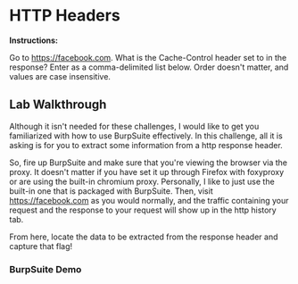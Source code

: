 # HTTP Headers

**Instructions:**

Go to https://facebook.com. What is the Cache-Control header set to in the response? Enter as a comma-delimited list below. Order doesn't matter, and values are case insensitive.

## Lab Walkthrough

Although it isn't needed for these challenges, I would like to get you familiarized with how to use BurpSuite effectively. In this challenge, all it is asking is for you to extract some information from a http response header. 

So, fire up BurpSuite and make sure that you're viewing the browser via the proxy. It doesn't matter if you have set it up through Firefox with foxyproxy or are using the built-in chromium proxy. Personally, I like to just use the built-in one that is packaged with BurpSuite. Then, visit https://facebook.com as you would normally, and the traffic containing your request and the response to your request will show up in the http history tab.

From here, locate the data to be extracted from the response header and capture that flag!

### BurpSuite Demo
<img src="">
